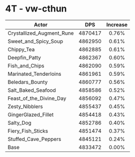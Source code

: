 # 4T - vw-cthun
| Actor | DPS | Increase |
|---|:---:|:---:|
|Crystallized_Augment_Rune|4870417|0.76%|
|Sweet_and_Spicy_Soup|4862950|0.61%|
|Chippy_Tea|4862885|0.61%|
|Deepfin_Patty|4862367|0.60%|
|Fish_and_Chips|4862090|0.59%|
|Marinated_Tenderloins|4861961|0.59%|
|Beledars_Bounty|4860777|0.56%|
|Salt_Baked_Seafood|4858586|0.52%|
|Feast_of_the_Divine_Day|4856092|0.47%|
|Zesty_Nibblers|4855437|0.45%|
|GingerGlazed_Fillet|4854418|0.43%|
|Salty_Dog|4852786|0.40%|
|Fiery_Fish_Sticks|4851474|0.37%|
|Stuffed_Cave_Peppers|4845121|0.24%|
|Base|4833472|0.00%|
